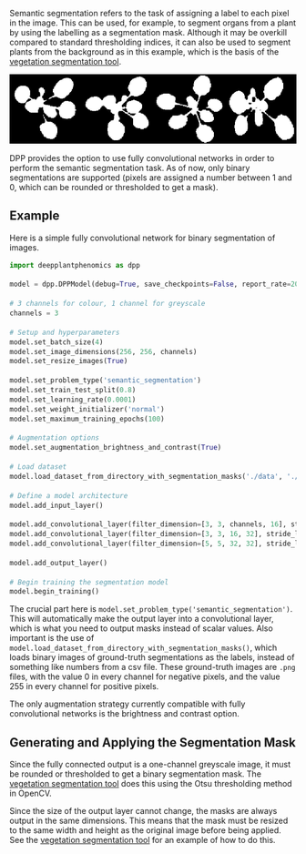 Semantic segmentation refers to the task of assigning a label to each pixel in the image. This can be used, for example, to segment organs from a plant by using the labelling as a segmentation mask. Although it may be overkill compared to standard thresholding indices, it can also be used to segment plants from the background as in this example, which is the basis of the [vegetation segmentation tool](/Tools/).

![results](./semantic-output.png)

DPP provides the option to use fully convolutional networks in order to perform the semantic segmentation task. As of now, only binary segmentations are supported (pixels are assigned a number between 1 and 0, which can be rounded or thresholded to get a mask).

## Example

Here is a simple fully convolutional network for binary segmentation of images.

```python
import deepplantphenomics as dpp

model = dpp.DPPModel(debug=True, save_checkpoints=False, report_rate=20)

# 3 channels for colour, 1 channel for greyscale
channels = 3

# Setup and hyperparameters
model.set_batch_size(4)
model.set_image_dimensions(256, 256, channels)
model.set_resize_images(True)

model.set_problem_type('semantic_segmentation')
model.set_train_test_split(0.8)
model.set_learning_rate(0.0001)
model.set_weight_initializer('normal')
model.set_maximum_training_epochs(100)

# Augmentation options
model.set_augmentation_brightness_and_contrast(True)

# Load dataset
model.load_dataset_from_directory_with_segmentation_masks('./data', './segmented')

# Define a model architecture
model.add_input_layer()

model.add_convolutional_layer(filter_dimension=[3, 3, channels, 16], stride_length=1, activation_function='relu')
model.add_convolutional_layer(filter_dimension=[3, 3, 16, 32], stride_length=1, activation_function='relu')
model.add_convolutional_layer(filter_dimension=[5, 5, 32, 32], stride_length=1, activation_function='relu')

model.add_output_layer()

# Begin training the segmentation model
model.begin_training()
```

The crucial part here is ``model.set_problem_type('semantic_segmentation')``. This will automatically make the output layer into a convolutional layer, which is what you need to output masks instead of scalar values. Also important is the use of ``model.load_dataset_from_directory_with_segmentation_masks()``, which loads binary images of ground-truth segmentations as the labels, instead of something like numbers from a csv file. These ground-truth images are `.png` files, with the value 0 in every channel for negative pixels, and the value 255 in every channel for positive pixels.

The only augmentation strategy currently compatible with fully convolutional networks is the brightness and contrast option.

## Generating and Applying the Segmentation Mask

Since the fully connected output is a one-channel greyscale image, it must be rounded or thresholded to get a binary segmentation mask. The [vegetation segmentation tool](/Tools/) does this using the Otsu thresholding method in OpenCV.

Since the size of the output layer cannot change, the masks are always output in the same dimensions. This means that the mask must be resized to the same width and height as the original image before being applied. See the [vegetation segmentation tool](/Tools/) for an example of how to do this.

